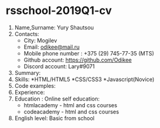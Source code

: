 # rsschool-2019Q1-cv
1. Name,Surname: Yury Shautsou
2. Contacts:
   * City: Mogilev
   * Email: odikee@mail.ru
   * Mobile phone number : +375 (29) 745-77-35 (MTS)
   * Github account: https://github.com/Odikee
   * Discord account: Lary#9071
3. Summary:
4. Skills:
   *HTML/HTML5
   *CSS/CSS3
   *Javascript(Novice)
5. Code examples:
6. Experience: 
7. Education : Online self education: 
   * htmlacademy - html  and css courses
   * codeacademy - html  and css courses
8. English level: Basic from school